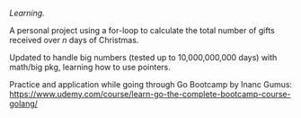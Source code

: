 *Learning.*

A personal project using a for-loop to calculate the total number of gifts received over *n* days of Christmas.

Updated to handle big numbers (tested up to 10,000,000,000 days) with math/big pkg, learning how to use pointers.

Practice and application while going through Go Bootcamp by Inanc Gumus: https://www.udemy.com/course/learn-go-the-complete-bootcamp-course-golang/


